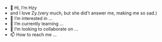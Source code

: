- 👋 Hi, I’m Hzy
- and I love Zy.(very much, but she did't answer me, making me so sad.)
- 👀 I’m interested in ...
- 🌱 I’m currently learning ...
- 💞️ I’m looking to collaborate on ...
- 📫 How to reach me ...

<!---
HzyloveZy/HzyloveZy is a ✨ special ✨ repository because its `README.md` (this file) appears on your GitHub profile.
You can click the Preview link to take a look at your changes.
--->
